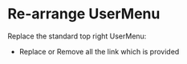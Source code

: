 Re-arrange UserMenu
==========================================

Replace the standard top right UserMenu:  

 * Replace or Remove all the link which is provided
   

